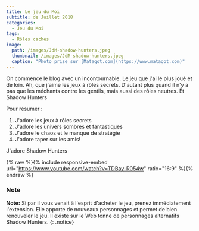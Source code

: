 ```yaml
---
title: Le jeu du Moi
subtitle: de Juillet 2018
categories:
  - Jeu du Moi
tags:
  - Rôles cachés
image: 
  path: /images/JdM-shadow-hunters.jpeg
  thumbnail: /images/JdM-shadow-hunters.jpeg
  caption: "Photo prise sur [Matagot.com](https://www.matagot.com)"
---
```


On commence le blog avec un incontournable. Le jeu que j'ai le plus joué et de loin.
Ah, que j'aime les jeux à rôles secrets. D'autant plus quand il n'y a pas que les méchants contre les gentils, mais aussi des rôles neutres. Et Shadow Hunters

Pour résumer :
1. J'adore les jeux à rôles secrets
2. J'adore les univers sombres et fantastiques
3. J'adore le chaos et le manque de stratégie
4. J'adore taper sur les amis!

J'adore Shadow Hunters

{% raw %}{% include responsive-embed url="https://www.youtube.com/watch?v=TDBay-R054w" ratio="16:9" %}{% endraw %}

### Note

**Note:** Si par il vous venait à l'esprit d'acheter le jeu, prenez immédiatement l'extension. Elle apporte de nouveaux personnages et permet de bien renouveler le jeu. 
Il existe sur le Web tonne de personnages alternatifs Shadow Hunters.
{: .notice}
